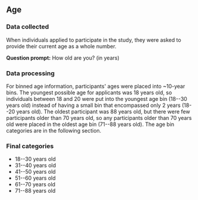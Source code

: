 ## Age  

### Data collected     

When individuals applied to participate in the study, they were asked to provide
their current age as a whole number.   

**Question prompt:** How old are you? (in years)  


### Data processing  

For binned age information, participants' ages were placed into ~10-year bins. 
The youngest possible age for applicants was 18 years old, so individuals
between 18 and 20 were put into the youngest age bin (18--30 years old) instead
of having a small bin that encompassed only 2 years (18--20 years old). The
oldest participant was 88 years old, but there were few participants older than
70 years old, so any participants older than 70 years old were placed in the 
oldest age bin (71--88 years old). The age bin categories are in the following
section.  

### Final categories   

- 18--30 years old  
- 31--40 years old  
- 41--50 years old  
- 51--60 years old  
- 61--70 years old  
- 71--88 years old  

